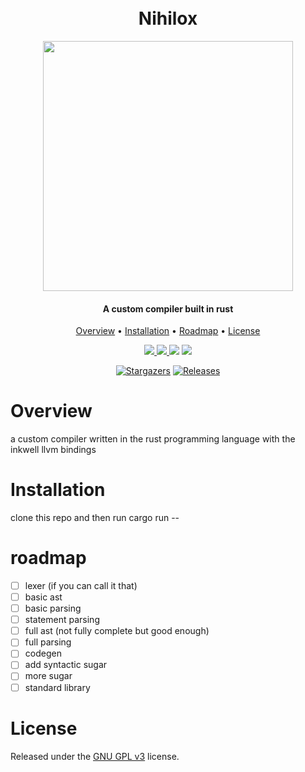 <h1 align="center">
  <br>
  Nihilox
  <br>
</h1>

<p align="center">
  <img src="https://raw.githubusercontent.com/catppuccin/catppuccin/main/assets/palette/macchiato.png" width="400" />
</p>

<h4 align="center">A custom compiler built in rust</h4>

<p align="center">
  <a href="#overview">Overview</a>
  •
  <a href="#installation">Installation</a>
  •
  <a href="#roadmap">Roadmap</a>  
  •
  <a href="#license">License</a>
</p>

<p align="center">
  <a href="http://makeapullrequest.com"> <img src="https://img.shields.io/badge/PRs-welcome-brightgreen.svg?style=for-the-badge"> </a>
  <a href="https://www.gnu.org/licenses/gpl-3.0.en.html"> <img src="https://img.shields.io/github/license/Thive-N/Nihilox?style=for-the-badge"> </a>
  <a href="https://github.com/Thive-N/Nihilox/actions"><img src="https://img.shields.io/github/actions/workflow/status/Thive-N/Nihilox/test.yml?style=for-the-badge"></a>
  <a href="https://codecov.io/gh/Thive-N/Nihilox" > <img src="https://img.shields.io/codecov/c/github/Thive-N/Nihilox?style=for-the-badge"/> </a>
</p>

<p align="center">
	<a href="https://github.com/Thive-N/CubeTimer/stargazers">
		<img alt="Stargazers" src="https://img.shields.io/github/stars/Thive-N/CubeTimer?style=for-the-badge&logo=starship&color=C9CBFF&logoColor=D9E0EE&labelColor=302D41"></a>
	<a href="https://github.com/Thive-N/CubeTimer/releases/latest">
		<img alt="Releases" src="https://img.shields.io/github/release/Thive-N/CubeTimer.svg?style=for-the-badge&logo=github&color=F2CDCD&logoColor=D9E0EE&labelColor=302D41"/></a>
</p>

# Overview

a custom compiler written in the rust programming language with the inkwell llvm bindings

# Installation

clone this repo and then run cargo run -- <filename>

# roadmap

- [ ] lexer (if you can call it that)
- [ ] basic ast
- [ ] basic parsing
- [ ] statement parsing
- [ ] full ast (not fully complete but good enough)
- [ ] full parsing
- [ ] codegen
- [ ] add syntactic sugar
- [ ] more sugar
- [ ] standard library

# License

Released under the [GNU GPL v3](https://www.gnu.org/licenses/gpl-3.0.en.html) license.
